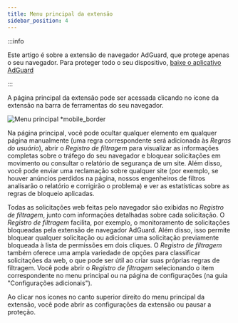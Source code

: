 ```yaml
---
title: Menu principal da extensão
sidebar_position: 4
---
```


:::info

Este artigo é sobre a extensão de navegador AdGuard, que protege apenas o seu navegador. Para proteger todo o seu dispositivo, [baixe o aplicativo AdGuard](https://agrd.io/download-kb-adblock)

:::

A página principal da extensão pode ser acessada clicando no ícone da extensão na barra de ferramentas do seu navegador.

![Menu principal \*mobile\_border](https://cdn.adtidy.org/content/Kb/ad_blocker/browser_extension/ad_blocker_browser_extension_main.png)

Na página principal, você pode ocultar qualquer elemento em qualquer página manualmente (uma regra correspondente será adicionada às _Regras do usuário_), abrir o _Registro de filtragem_ para visualizar as informações completas sobre o tráfego do seu navegador e bloquear solicitações em movimento ou consultar o relatório de segurança de um site. Além disso, você pode enviar uma reclamação sobre qualquer site (por exemplo, se houver anúncios perdidos na página, nossos engenheiros de filtros analisarão o relatório e corrigirão o problema) e ver as estatísticas sobre as regras de bloqueio aplicadas.

Todas as solicitações web feitas pelo navegador são exibidas no _Registro de filtragem_, junto com informações detalhadas sobre cada solicitação. O _Registro de filtragem_ facilita, por exemplo, o monitoramento de solicitações bloqueadas pela extensão de navegador AdGuard. Além disso, isso permite bloquear qualquer solicitação ou adicionar uma solicitação previamente bloqueada à lista de permissões em dois cliques. O _Registro de filtragem_ também oferece uma ampla variedade de opções para classificar solicitações da web, o que pode ser útil ao criar suas próprias regras de filtragem. Você pode abrir o _Registro de filtragem_ selecionando o item correspondente no menu principal ou na página de configurações (na guia "Configurações adicionais").

Ao clicar nos ícones no canto superior direito do menu principal da extensão, você pode abrir as configurações da extensão ou pausar a proteção.
